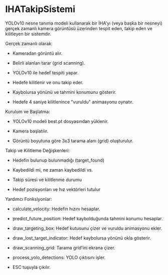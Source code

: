 # IHATakipSistemi
YOLOv10 nesne tanıma modeli kullanarak bir İHA'yı (veya başka bir nesneyi) gerçek zamanlı kamera görüntüsü üzerinden tespit eden, takip eden ve kilitleyen bir sistemdir. 

Gerçek zamanlı olarak:

- Kameradan görüntü alır.

- Belirli alanları tarar (grid scanning).

- YOLOv10 ile hedef tespiti yapar.

- Hedefe kilitlenir ve onu takip eder.

- Kaybolursa yönünü ve tahmini konumunu gösterir.

- Hedefe 4 saniye kilitlenince "vuruldu" animasyonu oynatır.

Kurulum ve Başlatma:
- YOLOv10 modeli best.pt dosyasından yüklenir.

- Kamera başlatılır.

- Görüntü boyutuna göre 3x3 tarama alanı (grid) oluşturulur.

Takip ve Kilitleme Değişkenleri:
- Hedefin bulunup bulunmadığı (target_found)

- Kaybedildi mi, ne zaman kaybedildi vs.

- Takip süresi ve kilitlenme durumu

- Hedef pozisyonları ve hız vektörleri tutulur

Yardımcı Fonksiyonlar:
- calculate_velocity: Hedefin hızını hesaplar.

- predict_future_position: Hedef kaybolduğunda tahmini konumu hesaplar.

- draw_targeting_box: Hedef kutusunu çizer ve vuruldu animasyonu ekler.

- draw_lost_target_indicator: Hedef kaybolursa yönünü okla gösterir.

- draw_scanning_grid: Tarama grid'ini ekrana çizer.

- process_yolo_detections: YOLO çıktısını işler.



- ESC tuşuyla çıkılır.

